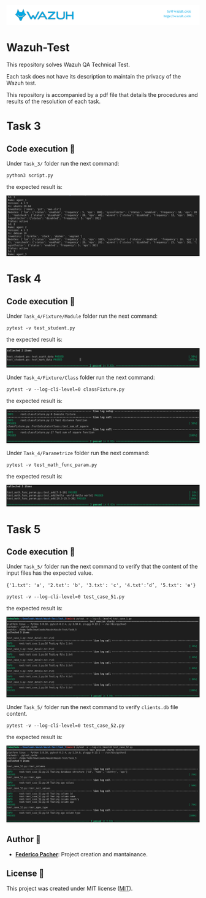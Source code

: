 ![header](images/header.png)

Wazuh-Test
==========

This repository solves Wazuh QA Technical Test.

Each task does not have its description to maintain the privacy of the Wazuh test.

This repository is accompanied by a pdf file that details the procedures and results of the resolution of each task. 

# Task 3

## Code execution 🚀

Under `Task_3/` folder run the next command:

```
python3 script.py
```
the expected result is:

![architecture](images/task3.png)



# Task 4

## Code execution 🚀

Under `Task_4/Fixture/Module` folder run the next command:

```
pytest -v test_student.py
```
the expected result is:

![architecture](images/test_fixture.png)

Under `Task_4/Fixture/Class` folder run the next command:

```
pytest -v --log-cli-level=0 classFixture.py
```
the expected result is:

![architecture](images/class.png)

Under `Task_4/Parametrize` folder run the next command:

```
pytest -v test_math_func_param.py 
```
the expected result is:

![architecture](images/test_parametrize.png)



# Task 5

## Code execution 🚀

Under `Task_5/` folder run the next command to verify that the content of the input files has the expected value.

`{'1.txt': 'a', '2.txt': 'b', '3.txt': 'c', '4.txt':’d’, '5.txt': 'e'}`

```
pytest -v --log-cli-level=0 test_case_51.py
```
the expected result is:

![architecture](images/task5_1.png)


Under `Task_5/` folder run the next command to verify `clients.db` file content.


```
pytest -v --log-cli-level=0 test_case_52.py
```
the expected result is:

![architecture](images/task5_2.png)


## Author 👥

* **[Federico Pacher](https://github.com/fedepacher)**: Project creation and mantainance.

## License 📄

This project was created under MIT license ([MIT](https://choosealicense.com/licenses/mit/)).